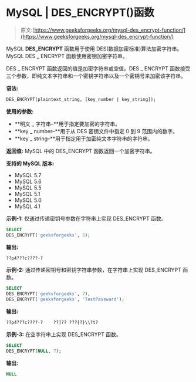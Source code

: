 # MySQL | DES_ENCRYPT()函数

> 原文:[https://www.geeksforgeeks.org/mysql-des_encrypt-function/](https://www.geeksforgeeks.org/mysql-des_encrypt-function/)

MySQL **DES_ENCRYPT** 函数用于使用 DES(数据加密标准)算法加密字符串。MySQL DES _ ENCRYPT 函数使用密钥加密字符串。

DES _ ENCRYPT 函数返回的值是加密字符串或空值。DES _ ENCRYPT 函数接受三个参数，即纯文本字符串和一个密钥字符串以及一个密钥号来加密该字符串。

**语法:**

```sql
DES_ENCRYPT(plaintext_string, [key_number | key_string]);
```

**使用的参数:**

*   **明文 _ 字符串–**用于指定要加密的字符串。
*   **key _ number–**用于从 DES 密钥文件中指定 0 到 9 范围内的数字。
*   **key _ string–**用于指定用于加密纯文本字符串的字符串。

**返回值:**
MySQL 中的 DES_ENCRYPT 函数返回一个加密字符串。

**支持的 MySQL 版本:**

*   MySQL 5.7
*   MySQL 5.6
*   MySQL 5.5
*   MySQL 5.1
*   MySQL 5.0
*   MySQL 4.1

**示例-1:** 仅通过传递密钥号参数在字符串上实现 DES_ENCRYPT 函数。

```sql
SELECT 
DES_ENCRYPT('geeksforgeeks', 5); 
```

**输出:**

```sql
??p4???c????-? 
```

**示例-2:** 通过传递密钥号和密钥字符串参数，在字符串上实现 DES_ENCRYPT 函数。

```sql
SELECT 
DES_ENCRYPT('geeksforgeeks', 7), 
DES_ENCRYPT('geeksforgeeks', 'TestPassward'); 
```

**输出:**

```sql
??p4???c????-?    ??]?? ???{?}\\?t? 
```

**示例-3:** 在空字符串上实现 DES_ENCRYPT 函数。

```sql
SELECT 
DES_ENCRYPT(NULL, 7); 
```

**输出:**

```sql
NULL 
```